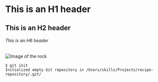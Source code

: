# This is an H1 header
## This is an H2 header
###### This is an H6 header

![Image of the rock](https://assets.vogue.com/photos/59132f18dc6868483f55b55a/master/w_2560%2Cc_limit/00-lede-the-rock.jpg)

```
$ git init
Initialized empty Git repository in /Users/skills/Projects/recipe-repository/.git/
```
